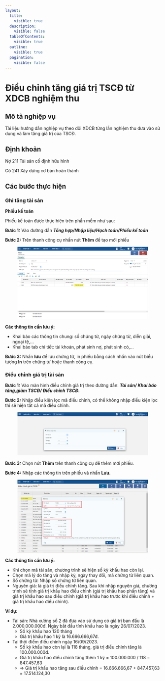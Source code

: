 ```yaml
---
layout:
  title:
    visible: true
  description:
    visible: false
  tableOfContents:
    visible: true
  outline:
    visible: true
  pagination:
    visible: false
---
```


# Điều chỉnh tăng giá trị TSCĐ từ XDCB nghiệm thu

## Mô tả nghiệp vụ

Tài liệu hướng dẫn nghiệp vụ theo dõi XDCB từng lần nghiệm thu đưa vào sử dụng và làm tăng giá trị của TSCĐ.

## Định khoản

Nợ 211 Tài sản cố định hữu hình

Có 241 Xây dựng cơ bản hoàn thành

## Các bước thực hiện

### Ghi tăng tài sản

**Phiếu kế toán**

Phiếu kế toán được thực hiện trên phần mềm như sau:

**Bước 1:** Vào đường dẫn _**Tổng hợp/Nhập liệu/Hạch toán/Phiếu kế toán**_

**Bước 2:** Trên thanh công cụ nhấn nút **Thêm** để tạo mới phiếu

<figure><img src="../../.gitbook/assets/Điều chỉnh tăng tài sản từ xdcb.png" alt=""><figcaption></figcaption></figure>

**Các thông tin cần lưu ý:**

* Khai báo các thông tin chung: số chứng từ, ngày chứng từ, diễn giải, ngoại tệ,...
* Khai báo tab chi tiết: tài khoản, phát sinh nợ, phát sinh có,...

**Bước 3:** Nhấn **lưu** để lưu chứng từ, in phiếu bằng cách nhấn vào nút biểu tượng **In** trên chứng từ hoặc thanh công cụ.

### Điều chỉnh giá trị tài sản

**Bước 1:** Vào màn hình điều chỉnh giá trị theo đường dẫn: _**Tài sản/ Khai báo tăng,giảm TSCĐ/ Điều chỉnh TSCĐ.**_

**Bước 2:** Nhập điều kiện lọc mã điều chỉnh, có thể không nhập điều kiện lọc thì sẽ hiện tất cả mã điều chỉnh.



<figure><img src="../../.gitbook/assets/Điều chỉnh tăng tài sản từ xdcb 2.png" alt=""><figcaption></figcaption></figure>

**Bước 3:** Chọn nút **Thêm** trên thanh công cụ để thêm mới phiếu.

**Bước 4:** Nhập các thông tin trên phiếu và nhấn **Lưu**.

<figure><img src="../../.gitbook/assets/image (181).png" alt=""><figcaption></figcaption></figure>

**Các thông tin cần lưu ý:**

* Khi chọn mã tài sản, chương trình sẽ hiện số kỳ khấu hao còn lại.
* Chọn mã lý do tăng và nhập kỳ, ngày thay đổi, mã chứng từ liên quan.
* Số chứng từ: Nhập số chứng từ liên quan.
* Nguyên giá: là giá trị điều chỉnh tăng. Sau khi nhập nguyên giá, chương trình sẽ tính giá trị khấu hao điều chỉnh (giá trị khấu hao phần tăng) và giá trị khấu hao sau điều chỉnh (giá trị khấu hao trước khi điều chỉnh + giá trị khấu hao điều chỉnh).

**Ví dụ:**

* Tài sản: Nhà xưởng số 2 đã đưa vào sử dụng có giá trị ban đầu là 2.000.000.000đ. Ngày bắt đầu tính khấu hao là ngày 26/07/2023.
  * Số kỳ khấu hao 120 tháng
  * Giá trị khấu hao 1 kỳ là 16.666.666,67đ.&#x20;
* Tại thời điểm điều chỉnh ngày 16/09/2023.
  * Số kỳ khấu hao còn lại là 118 tháng, giá trị điều chỉnh tăng là 100.000.000đ.
  * Giá trị khấu hao điều chỉnh tăng thêm 1 kỳ = 100.000.000 / 118 = 847.457,63
  * \=> Giá trị khấu hao tăng sau điều chỉnh = 16.666.666,67 + 847.457,63 = 17.514.124,30
